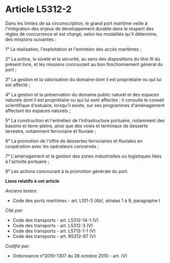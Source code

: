 # Article L5312-2

Dans les limites de sa circonscription, le grand port maritime veille à l'intégration des enjeux de développement durable
dans le respect des règles de concurrence et est chargé, selon les modalités qu'il détermine, des missions suivantes :

1° La réalisation, l'exploitation et l'entretien des accès maritimes ;

2° La police, la sûreté et la sécurité, au sens des dispositions du titre III du présent livre, et les missions concourant au
bon fonctionnement général du port ;

3° La gestion et la valorisation du domaine dont il est propriétaire ou qui lui est affecté ;

4° La gestion et la préservation du domaine public naturel et des espaces naturels dont il est propriétaire ou qui lui sont
affectés ; il consulte le conseil scientifique d'estuaire, lorsqu'il existe, sur ses programmes d'aménagement affectant les
espaces naturels ;

5° La construction et l'entretien de l'infrastructure portuaire, notamment des bassins et terre-pleins, ainsi que des voies
et terminaux de desserte terrestre, notamment ferroviaire et fluviale ;

6° La promotion de l'offre de dessertes ferroviaires et fluviales en coopération avec les opérateurs concernés ;

7° L'aménagement et la gestion des zones industrielles ou logistiques liées à l'activité portuaire ;

8° Les actions concourant à la promotion générale du port.

**Liens relatifs à cet article**

_Anciens textes_:

  - Code des ports maritimes - art. L101-3 (Ab), alinéas 1 à 9, paragraphe I

_Cité par_:

  - Code des transports - art. L5312-14-1 (V)
  - Code des transports - art. L5312-3 (V)
  - Code des transports - art. L5713-1-1 (V)
  - Code des transports - art. R5312-87 (V)

_Codifié par_:

  - Ordonnance n°2010-1307 du 28 octobre 2010 - art. (V)
